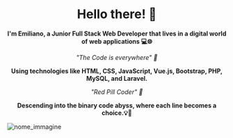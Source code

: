 <div align='center'>
  <h1 align='center'>Hello there! 👋</h1>
  <p align='center'><strong>I'm Emiliano, a Junior Full Stack Web Developer that lives in a digital world of web applications 💻🌐</strong></p>
  <p align='center'><i>"The Code is everywhere" 👀</i></p>
  <p align='center'><strong>Using technologies like HTML, CSS, JavaScript, Vue.js, Bootstrap, PHP, MySQL, and Laravel.</strong></p>
  <p align='center'><i>"Red Pill Coder" 💊</i></p>
  <p align='center'><strong>Descending into the binary code abyss, where each line becomes a choice.💡🚀</strong></p>
</div>








![nome_immagine](https://cdn.bestmovie.it/wp-content/uploads/2022/12/the-matrix.jpg)



